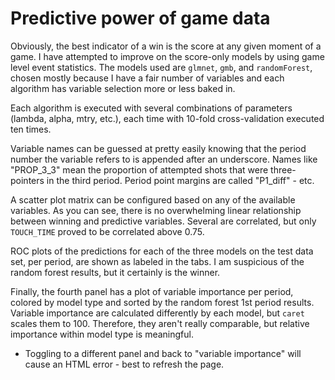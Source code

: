 # Predictive power of game data

Obviously, the best indicator of a win is the score at any given moment of a game. I have attempted to improve on the score-only models by using game level event statistics. The models used are `glmnet`, `gmb`, and `randomForest`, chosen mostly because I have a fair number of variables and each algorithm has variable selection more or less baked in.

Each algorithm is executed with several combinations of parameters (lambda, alpha, mtry, etc.), each time with 10-fold cross-validation executed ten times. 

Variable names can be guessed at pretty easily knowing that the period number the variable refers to is appended after an underscore. Names like "PROP\_3\_3" mean the proportion of attempted shots that were three-pointers in the third period. Period point margins are called "P1_diff" - etc. 

A scatter plot matrix can be configured based on any of the available variables. As you can see, there is no overwhelming linear relationship between winning and predictive variables. Several are correlated, but only `TOUCH_TIME` proved to be correlated above 0.75.

ROC plots of the predictions for each of the three models on the test data set, per period, are shown as labeled in the tabs. I am suspicious of the random forest results, but it certainly is the winner.

Finally, the fourth panel has a plot of variable importance per period, colored by model type and sorted by the random forest 1st period results. Variable importance are calculated differently by each model, but `caret` scales them to 100. Therefore, they aren't really comparable, but relative importance within model type is meaningful.
  - Toggling to a different panel and back to "variable importance" will cause an HTML error - best to refresh the page. 
